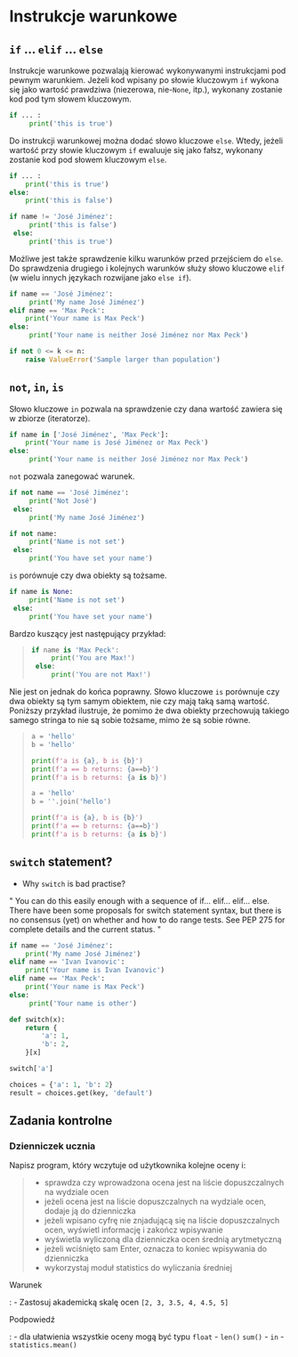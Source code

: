 # Instrukcje warunkowe

## `if` ... `elif` ... `else`

Instrukcje warunkowe pozwalają kierować wykonywanymi instrukcjami pod pewnym warunkiem. Jeżeli kod wpisany po słowie kluczowym `if` wykona się jako wartość prawdziwa (niezerowa, nie-`None`, itp.), wykonany zostanie kod pod tym słowem kluczowym.

``` python
if ... :
     print('this is true')
```

Do instrukcji warunkowej można dodać słowo kluczowe `else`. Wtedy, jeżeli wartość przy słowie kluczowym `if` ewaluuje się jako fałsz, wykonany zostanie kod pod słowem kluczowym `else`.

``` python
if ... :
    print('this is true')
else:
    print('this is false')
```

``` python
if name != 'José Jiménez':
     print('this is false')
 else:
     print('this is true')
```

Możliwe jest także sprawdzenie kilku warunków przed przejściem do `else`. Do sprawdzenia drugiego i kolejnych warunków służy słowo kluczowe `elif` (w wielu innych językach rozwijane jako `else if`).

``` python
if name == 'José Jiménez':
     print('My name José Jiménez')
elif name == 'Max Peck':
    print('Your name is Max Peck')
else:
     print('Your name is neither José Jiménez nor Max Peck')
```

``` python
if not 0 <= k <= n:
    raise ValueError('Sample larger than population')
```

## `not`, `in`, `is`

Słowo kluczowe `in` pozwala na sprawdzenie czy dana wartość zawiera się w zbiorze (iteratorze).

``` python
if name in ['José Jiménez', 'Max Peck']:
    print('Your name is José Jiménez or Max Peck')
else:
     print('Your name is neither José Jiménez nor Max Peck')
```

`not` pozwala zanegować warunek.

``` python
if not name == 'José Jiménez':
     print('Not José')
 else:
     print('My name José Jiménez')
```

``` python
if not name:
     print('Name is not set')
 else:
     print('You have set your name')
```

`is` porównuje czy dwa obiekty są tożsame.

``` python
if name is None:
     print('Name is not set')
 else:
     print('You have set your name')
```

Bardzo kuszący jest następujący przykład:

> ``` python
> if name is 'Max Peck':
>      print('You are Max!')
>  else:
>      print('You are not Max!')
> ```

Nie jest on jednak do końca poprawny. Słowo kluczowe `is` porównuje czy dwa obiekty są tym samym obiektem, nie czy mają taką samą wartość. Poniższy przykład ilustruje, że pomimo że dwa obiekty przechowują takiego samego stringa to nie są sobie tożsame, mimo że są sobie równe.

> ``` python
> a = 'hello'
> b = 'hello'
>
> print(f'a is {a}, b is {b}')
> print(f'a == b returns: {a==b}')
> print(f'a is b returns: {a is b}')
>
> a = 'hello'
> b = ''.join('hello')
>
> print(f'a is {a}, b is {b}')
> print(f'a == b returns: {a==b}')
> print(f'a is b returns: {a is b}')
> ```

## `switch` statement?

-   Why `switch` is bad practise?

" You can do this easily enough with a sequence of if... elif... elif... else. There have been some proposals for switch statement syntax, but there is no consensus (yet) on whether and how to do range tests. See PEP 275 for complete details and the current status. "

``` python
if name == 'José Jiménez':
    print('My name José Jiménez')
elif name == 'Ivan Ivanovic':
    print('Your name is Ivan Ivanovic')
elif name == 'Max Peck':
    print('Your name is Max Peck')
else:
     print('Your name is other')
```

``` python
def switch(x):
    return {
        'a': 1,
        'b': 2,
    }[x]

switch['a']
```

``` python
choices = {'a': 1, 'b': 2}
result = choices.get(key, 'default')
```

## Zadania kontrolne

### Dzienniczek ucznia

Napisz program, który wczytuje od użytkownika kolejne oceny i:

> -   sprawdza czy wprowadzona ocena jest na liście dopuszczalnych na wydziale ocen
> -   jeżeli ocena jest na liście dopuszczalnych na wydziale ocen, dodaje ją do dzienniczka
> -   jeżeli wpisano cyfrę nie znjadującą się na liście dopuszczalnych ocen, wyświetl informację i zakończ wpisywanie
> -   wyświetla wyliczoną dla dzienniczka ocen średnią arytmetyczną
> -   jeżeli wciśnięto sam Enter, oznacza to koniec wpisywania do dzienniczka
> -   wykorzystaj moduł statistics do wyliczania średniej

Warunek

:   -   Zastosuj akademicką skalę ocen `[2, 3, 3.5, 4, 4.5, 5]`

Podpowiedź

:   -   dla ułatwienia wszystkie oceny mogą być typu `float`
    -   `len()` `sum()`
    -   `in`
    -   `statistics.mean()`


